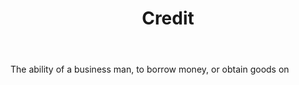 ---
title: Credit
letter: C
permalink: "/definitions/bld-credit.html"
body: 1. The ability of a business man, to borrow money, or obtain goods on
published_at: '2018-07-07'
source: Black's Law Dictionary 2nd Ed (1910)
layout: post
---